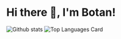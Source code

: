 <h1>Hi there 👋, I'm Botan!</h1>

![Github stats](https://github-readme-stats.vercel.app/api?username=Botan-Cosar&theme=codeSTACKr&show_icons=true&count_private=true) ![Top Languages Card](https://github-readme-stats.vercel.app/api/top-langs/?username=Botan-Cosar)





